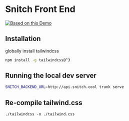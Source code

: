 # Snitch Front End

[![Based on this Demo](https://img.shields.io/website?label=demo&url=https%3A%2F%2Fexamples.yew.rs%2Ffunction_router)](https://examples.yew.rs/function_router)

## Installation

globally install tailwindcss
```bash
npm install -g tailwindcss@^3
```

## Running the local dev server

```bash
SNITCH_BACKEND_URL=http://api.snitch.cool trunk serve
```

## Re-compile tailwind.css

```
./tailwindcss -o ./tailwind.css
```
